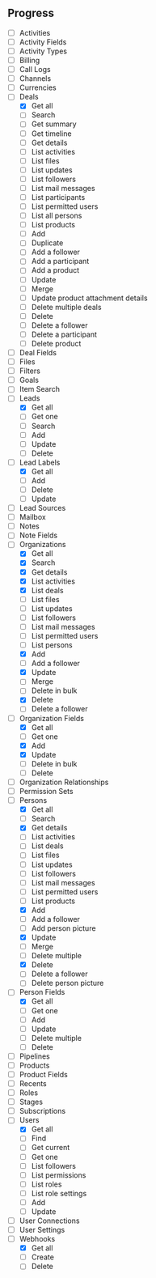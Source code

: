 ## Progress
 - [ ] Activities
 - [ ] Activity Fields
 - [ ] Activity Types
 - [ ] Billing
 - [ ] Call Logs
 - [ ] Channels
 - [ ] Currencies
 - [ ] Deals
   - [X] Get all
   - [ ] Search
   - [ ] Get summary
   - [ ] Get timeline
   - [ ] Get details
   - [ ] List activities
   - [ ] List files
   - [ ] List updates
   - [ ] List followers
   - [ ] List mail messages
   - [ ] List participants
   - [ ] List permitted users
   - [ ] List all persons
   - [ ] List products
   - [ ] Add
   - [ ] Duplicate
   - [ ] Add a follower
   - [ ] Add a participant
   - [ ] Add a product
   - [ ] Update
   - [ ] Merge
   - [ ] Update product attachment details
   - [ ] Delete multiple deals
   - [ ] Delete
   - [ ] Delete a follower
   - [ ] Delete a participant
   - [ ] Delete product
 - [ ] Deal Fields
 - [ ] Files
 - [ ] Filters
 - [ ] Goals
 - [ ] Item Search
 - [ ] Leads
   - [X] Get all
   - [ ] Get one
   - [ ] Search
   - [ ] Add
   - [ ] Update
   - [ ] Delete
 - [ ] Lead Labels
   - [X] Get all
   - [ ] Add
   - [ ] Delete
   - [ ] Update
 - [ ] Lead Sources
 - [ ] Mailbox
 - [ ] Notes
 - [ ] Note Fields
 - [ ] Organizations
   - [X] Get all
   - [X] Search
   - [X] Get details
   - [X] List activities
   - [X] List deals
   - [ ] List files
   - [ ] List updates
   - [ ] List followers
   - [ ] List mail messages
   - [ ] List permitted users
   - [ ] List persons
   - [X] Add
   - [ ] Add a follower
   - [X] Update
   - [ ] Merge
   - [ ] Delete in bulk
   - [X] Delete
   - [ ] Delete a follower
 - [ ] Organization Fields
   - [X] Get all
   - [ ] Get one
   - [X] Add
   - [X] Update
   - [ ] Delete in bulk
   - [ ] Delete
 - [ ] Organization Relationships
 - [ ] Permission Sets
 - [ ] Persons
   - [X] Get all
   - [ ] Search
   - [X] Get details
   - [ ] List activities
   - [ ] List deals
   - [ ] List files
   - [ ] List updates
   - [ ] List followers
   - [ ] List mail messages
   - [ ] List permitted users
   - [ ] List products
   - [X] Add
   - [ ] Add a follower
   - [ ] Add person picture
   - [X] Update
   - [ ] Merge
   - [ ] Delete multiple
   - [X] Delete
   - [ ] Delete a follower
   - [ ] Delete person picture
 - [ ] Person Fields
   - [X] Get all
   - [ ] Get one
   - [ ] Add
   - [ ] Update
   - [ ] Delete multiple
   - [ ] Delete
 - [ ] Pipelines
 - [ ] Products
 - [ ] Product Fields
 - [ ] Recents
 - [ ] Roles
 - [ ] Stages
 - [ ] Subscriptions
 - [ ] Users
   - [X] Get all
   - [ ] Find
   - [ ] Get current
   - [ ] Get one
   - [ ] List followers
   - [ ] List permissions
   - [ ] List roles
   - [ ] List role settings
   - [ ] Add
   - [ ] Update
 - [ ] User Connections
 - [ ] User Settings
 - [ ] Webhooks
   - [X] Get all
   - [ ] Create
   - [ ] Delete
